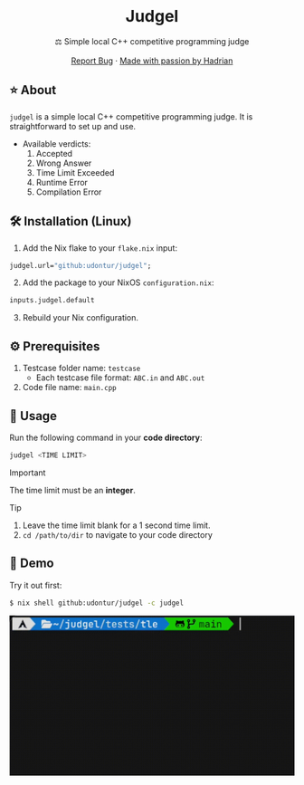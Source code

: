 <br />
<div align="center">
  <h1 align="center">Judgel</h3>
  <p align="center">
    ⚖️ Simple local C++ competitive programming judge
    <br />
    <br />
    <a href="https://github.com/udontur/judgel/issues/new">Report Bug</a>
    ·
    <a href="https://hadrianlau.com">Made with passion by Hadrian</a>
  </p>
</div>

## ⭐ About
```judgel``` is a simple local C++ competitive programming judge. It is straightforward to set up and use. 

- Available verdicts:
  1. Accepted
  2. Wrong Answer
  3. Time Limit Exceeded
  4. Runtime Error
  5. Compilation Error


## 🛠️ Installation (Linux)
1. Add the Nix flake to your ```flake.nix``` input:
```nix
judgel.url="github:udontur/judgel";
```
2. Add the package to your NixOS ```configuration.nix```:
```nix
inputs.judgel.default
```
3. Rebuild your Nix configuration.

## ⚙️ Prerequisites
1. Testcase folder name: ```testcase```
	- Each testcase file format: ```ABC.in``` and ```ABC.out```
2. Code file name: ```main.cpp```

## 🔧 Usage

Run the following command in your **code directory**:
```sh
judgel <TIME LIMIT>
```
> [!IMPORTANT]
> The time limit must be an **integer**.

> [!TIP]
> 1. Leave the time limit blank for a 1 second time limit.
> 2. ```cd /path/to/dir``` to navigate to your code directory

## 💾 Demo
Try it out first:
```sh
$ nix shell github:udontur/judgel -c judgel
```
![](assets/demo.gif)
